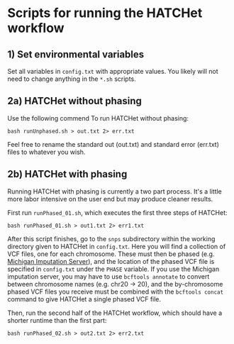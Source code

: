 # Scripts for running the HATCHet workflow

## 1) Set environmental variables

Set all variables in `config.txt` with appropriate values. You likely will not need to change anything in the `*.sh` scripts.


## 2a) HATCHet without phasing

Use the following commend To run HATCHet without phasing:

```
bash runUnphased.sh > out.txt 2> err.txt
```

Feel free to rename the standard out (out.txt) and standard error (err.txt) files to whatever you wish.

## 2b) HATCHet with phasing

Running HATCHet with phasing is currently a two part process. It's a little more labor intensive on the user end but may produce cleaner results.

First run `runPhased_01.sh`, which executes the first three steps of HATCHet:
```
bash runPhased_01.sh > out1.txt 2> err1.txt
```

After this script finishes, go to the `snps` subdirectory within the working directory given to HATCHet in `config.txt`. Here you will find a collection of VCF files, one for each chromosome. These must then be phased (e.g. [Michigan Imputation Server](https://imputationserver.sph.umich.edu/index.html#!)), and the location of the phased VCF file is specified in `config.txt` under the `PHASE` variable. If you use the Michigan imputation server, you may have to use `bcftools annotate` to convert between chromosome names (e.g. chr20 -> 20), and the by-chromosome phased VCF files you receive must be combined with the `bcftools concat` command to give HATCHet a single phased VCF file.

Then, run the second half of the HATCHet workflow, which should have a shorter runtime than the first part:

```
bash runPhased_02.sh > out2.txt 2> err2.txt
```
